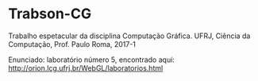 # Trabson-CG
Trabalho espetacular da disciplina Computação Gráfica. UFRJ, Ciência da Computação, Prof. Paulo Roma, 2017-1

Enunciado: laboratório número 5, encontrado aqui: http://orion.lcg.ufrj.br/WebGL/laboratorios.html
